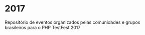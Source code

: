 # 2017
Repositório de eventos organizados pelas comunidades e grupos brasileiros para o PHP TestFest 2017
